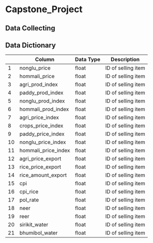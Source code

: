 # Capstone_Project

## Data Collecting


## Data Dictionary

|   | Column                | Data Type | Description                                                                       |
|---|-----------------------|-----------|-----------------------------------------------------------------------------------|
| 1 | nonglu_price          | float     | ID of selling item                                                                |
| 2 | hommali_price         | float     | ID of selling item                                                                |
| 3 | agri_prod_index       | float     | ID of selling item                                                                |
| 4 | paddy_prod_index      | float     | ID of selling item                                                                |
| 5 | nonglu_prod_index     | float     | ID of selling item                                                                |
| 6 | hommali_prod_index    | float     | ID of selling item                                                                |
| 7 | agri_price_index      | float     | ID of selling item                                                                |
| 8 | crops_price_index     | float     | ID of selling item                                                                |
| 9 | paddy_price_index     | float     | ID of selling item                                                                |
| 10| nonglu_price_index    | float     | ID of selling item                                                                |
| 11| hommali_price_index   | float     | ID of selling item                                                                |
| 12| agri_price_export     | float     | ID of selling item                                                                |
| 13| rice_price_export     | float     | ID of selling item                                                                |
| 14| rice_amount_export    | float     | ID of selling item                                                                |
| 15| cpi                   | float     | ID of selling item                                                                |
| 16| cpi_rice              | float     | ID of selling item                                                                |
| 17| pol_rate              | float     | ID of selling item                                                                |
| 18| neer                  | float     | ID of selling item                                                                |
| 19| reer                  | float     | ID of selling item                                                                |
| 20| sirikit_water         | float     | ID of selling item                                                                |
| 21| bhumibol_water            | float     | ID of selling item   
